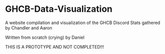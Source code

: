 # GHCB-Data-Visualization
A website compilation and visualization of the GHCB Discord Stats gathered by Chandler and Aaron 

Written from scratch (crying) by Daniel

THIS IS A PROTOTYPE AND NOT COMPLETED!!!
